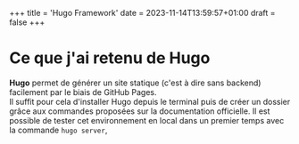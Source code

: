 +++
title = 'Hugo Framework'
date = 2023-11-14T13:59:57+01:00
draft = false
+++

# Ce que j'ai retenu de Hugo
**Hugo** permet de générer un site statique (c'est à dire sans backend) facilement par le biais de GitHub Pages.\
Il suffit pour cela d'installer Hugo depuis le terminal puis de créer un dossier grâce aux commandes proposées sur la documentation officielle. 
Il est possible de tester cet environnement en local dans un premier temps avec la commande ````hugo server````, 
